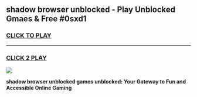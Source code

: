 
## shadow browser unblocked - Play Unblocked Gmaes & Free #0sxd1
<h3>
<a href="https://news.freeplayer.one?title=shadow_browser_unblocked&ref=24F">CLICK TO PLAY</a></h3>
<hr>

<h3>
<a href="https://news.freeplayer.one?title=shadow_browser_unblocked&ref=24F">CLICK 2 PLAY</a>
  
</h3>

<a href="https://news.freeplayer.one?title=shadow_browser_unblocked&ref=24F/"><img src="https://clearcache.store/games.png"></a>


**shadow browser unblocked games unblocked: Your Gateway to Fun and Accessible Online Gaming**
